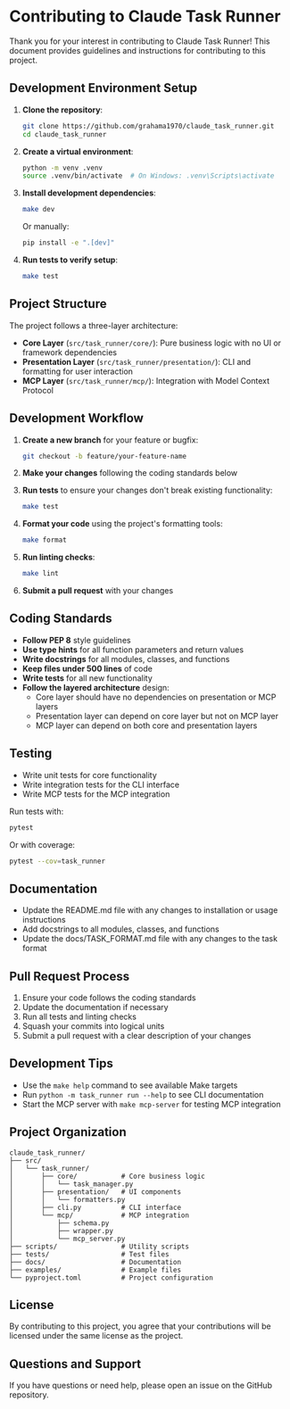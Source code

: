 # Contributing to Claude Task Runner

Thank you for your interest in contributing to Claude Task Runner! This document provides guidelines and instructions for contributing to this project.

## Development Environment Setup

1. **Clone the repository**:
   ```bash
   git clone https://github.com/grahama1970/claude_task_runner.git
   cd claude_task_runner
   ```

2. **Create a virtual environment**:
   ```bash
   python -m venv .venv
   source .venv/bin/activate  # On Windows: .venv\Scripts\activate
   ```

3. **Install development dependencies**:
   ```bash
   make dev
   ```

   Or manually:
   ```bash
   pip install -e ".[dev]"
   ```

4. **Run tests to verify setup**:
   ```bash
   make test
   ```

## Project Structure

The project follows a three-layer architecture:

- **Core Layer** (`src/task_runner/core/`): Pure business logic with no UI or framework dependencies
- **Presentation Layer** (`src/task_runner/presentation/`): CLI and formatting for user interaction
- **MCP Layer** (`src/task_runner/mcp/`): Integration with Model Context Protocol

## Development Workflow

1. **Create a new branch** for your feature or bugfix:
   ```bash
   git checkout -b feature/your-feature-name
   ```

2. **Make your changes** following the coding standards below

3. **Run tests** to ensure your changes don't break existing functionality:
   ```bash
   make test
   ```

4. **Format your code** using the project's formatting tools:
   ```bash
   make format
   ```

5. **Run linting checks**:
   ```bash
   make lint
   ```

6. **Submit a pull request** with your changes

## Coding Standards

- **Follow PEP 8** style guidelines
- **Use type hints** for all function parameters and return values
- **Write docstrings** for all modules, classes, and functions
- **Keep files under 500 lines** of code
- **Write tests** for all new functionality
- **Follow the layered architecture** design:
  - Core layer should have no dependencies on presentation or MCP layers
  - Presentation layer can depend on core layer but not on MCP layer
  - MCP layer can depend on both core and presentation layers

## Testing

- Write unit tests for core functionality
- Write integration tests for the CLI interface
- Write MCP tests for the MCP integration

Run tests with:
```bash
pytest
```

Or with coverage:
```bash
pytest --cov=task_runner
```

## Documentation

- Update the README.md file with any changes to installation or usage instructions
- Add docstrings to all modules, classes, and functions
- Update the docs/TASK_FORMAT.md file with any changes to the task format

## Pull Request Process

1. Ensure your code follows the coding standards
2. Update the documentation if necessary
3. Run all tests and linting checks
4. Squash your commits into logical units
5. Submit a pull request with a clear description of your changes

## Development Tips

- Use the `make help` command to see available Make targets
- Run `python -m task_runner run --help` to see CLI documentation
- Start the MCP server with `make mcp-server` for testing MCP integration

## Project Organization

```
claude_task_runner/
├── src/
│   └── task_runner/
│       ├── core/           # Core business logic
│       │   └── task_manager.py
│       ├── presentation/   # UI components
│       │   └── formatters.py
│       ├── cli.py          # CLI interface
│       └── mcp/            # MCP integration
│           ├── schema.py
│           ├── wrapper.py
│           └── mcp_server.py
├── scripts/                # Utility scripts
├── tests/                  # Test files
├── docs/                   # Documentation
├── examples/               # Example files
└── pyproject.toml          # Project configuration
```

## License

By contributing to this project, you agree that your contributions will be licensed under the same license as the project.

## Questions and Support

If you have questions or need help, please open an issue on the GitHub repository.